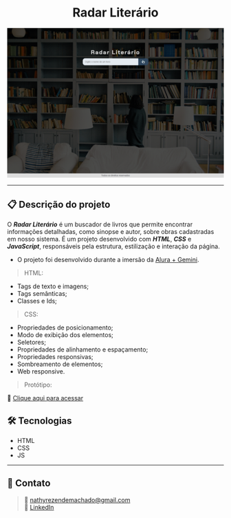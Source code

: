 <h1 align="center">Radar Literário</h1>

![Imagem da página desenvolvida](./.github/preview-page.png)

<hr>

## 📋 Descrição do projeto

O <strong><em>Radar Literário</em></strong> é um buscador de livros que permite encontrar informações detalhadas, como sinopse e autor, sobre obras cadastradas em nosso sistema. É um projeto desenvolvido com <strong><em>HTML</em></strong>, <strong><em>CSS</em></strong> e <strong><em>JavaScript</em></strong>, responsáveis pela estrutura, estilização e interação da página.

- O projeto foi desenvolvido durante a imersão da <a href="https://cursos.alura.com.br/imersao">Alura + Gemini</a>.

> HTML:
- Tags de texto e imagens;
- Tags semânticas;
- Classes e Ids;
 
> CSS:
- Propriedades de posicionamento; 
- Modo de exibição dos elementos;
- Seletores;
- Propriedades de alinhamento e espaçamento;
- Propriedades responsivas;
- Sombreamento de elementos;
- Web responsive.
 
> Protótipo:

🔗 [Clique aqui para acessar](https://nathxrz.github.io/imersao-alura-gemini/)

## 🛠️ Tecnologias
- HTML
- CSS
- JS

<hr>

## 📩 Contato
> 📧 nathyrezendemachado@gmail.com <br>
> 💼 <a href="https://www.linkedin.com/in/nathalia-machado-021b1b230/"> LinkedIn</a> <br>